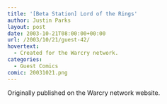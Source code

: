 ```yaml
---
title: '[Beta Station] Lord of the Rings'
author: Justin Parks
layout: post
date: 2003-10-21T08:00:00+00:00
url: /2003/10/21/guest-42/
hovertext:
  - Created for the Warcry network.
categories:
  - Guest Comics
comic: 20031021.png
---
```

Originally published on the Warcry network website.